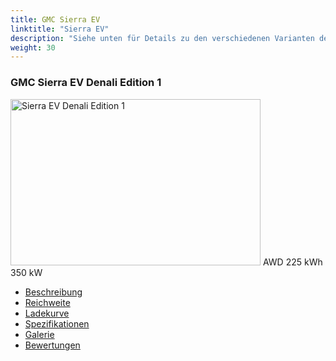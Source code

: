 ```yaml
---
title: GMC Sierra EV
linktitle: "Sierra EV"
description: "Siehe unten für Details zu den verschiedenen Varianten des GMC Sierra EV"
weight: 30
---
```

<!-- markdownlint-disable MD033 -->
<!-- markdownlint-disable MD010 -->
<div class="container p-3 mb-4 bg-body-tertiary rounded border">
<h3>GMC Sierra EV Denali Edition 1</h3>
	<div class="row">
		<div class="col col-12 col-md-6">
			<a href="sierra_ev_denali_edition_1/"><img src="https://media.evkx.net/multimedia/models/gmc/sierra_ev/sierra_ev_denali_edition_1/main_1_xst.jpg" class="img-fluid" width="400px" height="266px" alt="Sierra EV Denali Edition 1" ></a>
<i class="bi bi-record2-fill"></i> AWD <i class="bi bi-battery-full"></i> 225 kWh <i class="bi bi-ev-station"></i> 350 kW 
		</div>
		<div class="col col-12 col-md-6">
			<ul class="list-group list-group-flush">
				<li class="list-group-item list-group-item-action"><a href="sierra_ev_denali_edition_1/" class="text-decoration-none text-black"><i class="bi-car-front"></i> Beschreibung</a></li>
				<li class="list-group-item list-group-item-action"><a href="sierra_ev_denali_edition_1/rangeandconsumption/" class="text-decoration-none text-black" ><i class="bi-file-earmark-bar-graph"></i> Reichweite</a></li>
				<li class="list-group-item list-group-item-action"><a href="sierra_ev_denali_edition_1/chargingcurve/" class="text-decoration-none text-black" ><i class="bi-battery-charging"></i> Ladekurve</a></li>
				<li class="list-group-item list-group-item-action"><a href="sierra_ev_denali_edition_1/specifications/" class="text-decoration-none text-black" ><i class="bi-layout-text-sidebar-reverse"></i> Spezifikationen</a></li>
				<li class="list-group-item list-group-item-action"><a href="sierra_ev_denali_edition_1/gallery/" class="text-decoration-none text-black" ><i class="bi-images"></i> Galerie</a></li>
				<li class="list-group-item list-group-item-action"><a href="sierra_ev_denali_edition_1/reviews/" class="text-decoration-none text-black" ><i class="bi-person-video2"></i> Bewertungen</a></li>
			</ul>
		</div>
	</div>
</div>
